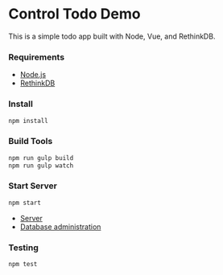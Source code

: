 # Control Todo Demo

This is a simple todo app built with Node, Vue, and RethinkDB.

### Requirements

- [Node.js](https://nodejs.org/en/download/)
- [RethinkDB](https://rethinkdb.com/docs/install/)

### Install

```bash
npm install
```

### Build Tools

```bash
npm run gulp build
npm run gulp watch
```

### Start Server

```bash
npm start
```

- [Server](http://localhost:8000/)
- [Database administration](http://localhost:8080/)

### Testing

```bash
npm test
```
